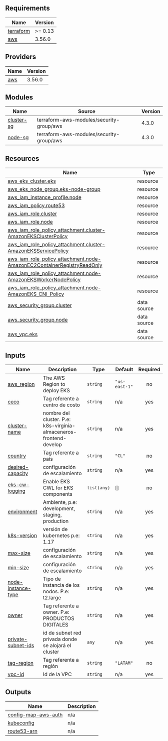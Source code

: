## Requirements

| Name | Version |
|------|---------|
| <a name="requirement_terraform"></a> [terraform](#requirement\_terraform) | >= 0.13 |
| <a name="requirement_aws"></a> [aws](#requirement\_aws) | 3.56.0 |

## Providers

| Name | Version |
|------|---------|
| <a name="provider_aws"></a> [aws](#provider\_aws) | 3.56.0 |

## Modules

| Name | Source | Version |
|------|--------|---------|
| <a name="module_cluster-sg"></a> [cluster-sg](#module\_cluster-sg) | terraform-aws-modules/security-group/aws | 4.3.0 |
| <a name="module_node-sg"></a> [node-sg](#module\_node-sg) | terraform-aws-modules/security-group/aws | 4.3.0 |

## Resources

| Name | Type |
|------|------|
| [aws_eks_cluster.eks](https://registry.terraform.io/providers/hashicorp/aws/3.56.0/docs/resources/eks_cluster) | resource |
| [aws_eks_node_group.eks-node-group](https://registry.terraform.io/providers/hashicorp/aws/3.56.0/docs/resources/eks_node_group) | resource |
| [aws_iam_instance_profile.node](https://registry.terraform.io/providers/hashicorp/aws/3.56.0/docs/resources/iam_instance_profile) | resource |
| [aws_iam_policy.route53](https://registry.terraform.io/providers/hashicorp/aws/3.56.0/docs/resources/iam_policy) | resource |
| [aws_iam_role.cluster](https://registry.terraform.io/providers/hashicorp/aws/3.56.0/docs/resources/iam_role) | resource |
| [aws_iam_role.node](https://registry.terraform.io/providers/hashicorp/aws/3.56.0/docs/resources/iam_role) | resource |
| [aws_iam_role_policy_attachment.cluster-AmazonEKSClusterPolicy](https://registry.terraform.io/providers/hashicorp/aws/3.56.0/docs/resources/iam_role_policy_attachment) | resource |
| [aws_iam_role_policy_attachment.cluster-AmazonEKSServicePolicy](https://registry.terraform.io/providers/hashicorp/aws/3.56.0/docs/resources/iam_role_policy_attachment) | resource |
| [aws_iam_role_policy_attachment.node-AmazonEC2ContainerRegistryReadOnly](https://registry.terraform.io/providers/hashicorp/aws/3.56.0/docs/resources/iam_role_policy_attachment) | resource |
| [aws_iam_role_policy_attachment.node-AmazonEKSWorkerNodePolicy](https://registry.terraform.io/providers/hashicorp/aws/3.56.0/docs/resources/iam_role_policy_attachment) | resource |
| [aws_iam_role_policy_attachment.node-AmazonEKS_CNI_Policy](https://registry.terraform.io/providers/hashicorp/aws/3.56.0/docs/resources/iam_role_policy_attachment) | resource |
| [aws_security_group.cluster](https://registry.terraform.io/providers/hashicorp/aws/3.56.0/docs/data-sources/security_group) | data source |
| [aws_security_group.node](https://registry.terraform.io/providers/hashicorp/aws/3.56.0/docs/data-sources/security_group) | data source |
| [aws_vpc.eks](https://registry.terraform.io/providers/hashicorp/aws/3.56.0/docs/data-sources/vpc) | data source |

## Inputs

| Name | Description | Type | Default | Required |
|------|-------------|------|---------|:--------:|
| <a name="input_aws_region"></a> [aws\_region](#input\_aws\_region) | The AWS Region to deploy EKS | `string` | `"us-east-1"` | no |
| <a name="input_ceco"></a> [ceco](#input\_ceco) | Tag referente a centro de costo | `string` | n/a | yes |
| <a name="input_cluster-name"></a> [cluster-name](#input\_cluster-name) | nombre del cluster. P.e: k8s-virginia-almaceneros-frontend-develop | `string` | n/a | yes |
| <a name="input_country"></a> [country](#input\_country) | Tag referente a país | `string` | `"CL"` | no |
| <a name="input_desired-capacity"></a> [desired-capacity](#input\_desired-capacity) | configuración de escalamiento | `string` | n/a | yes |
| <a name="input_eks-cw-logging"></a> [eks-cw-logging](#input\_eks-cw-logging) | Enable EKS CWL for EKS components | `list(any)` | [] | no |
| <a name="input_environment"></a> [environment](#input\_environment) | Ambiente, p.e: development, staging, production | `string` | n/a | yes |
| <a name="input_k8s-version"></a> [k8s-version](#input\_k8s-version) | versión de kubernetes p.e: 1.17 | `string` | n/a | yes |
| <a name="input_max-size"></a> [max-size](#input\_max-size) | configuración de escalamiento | `string` | n/a | yes |
| <a name="input_min-size"></a> [min-size](#input\_min-size) | configuración de escalamiento | `string` | n/a | yes |
| <a name="input_node-instance-type"></a> [node-instance-type](#input\_node-instance-type) | Tipo de instancia de los nodos. P.e: t2.large | `string` | n/a | yes |
| <a name="input_owner"></a> [owner](#input\_owner) | Tag referente a owner. P.e: PRODUCTOS DIGITALES | `string` | n/a | yes |
| <a name="input_private-subnet-ids"></a> [private-subnet-ids](#input\_private-subnet-ids) | id de subnet red privada donde se alojará el cluster | `any` | n/a | yes |
| <a name="input_tag-region"></a> [tag-region](#input\_tag-region) | Tag referente a región | `string` | `"LATAM"` | no |
| <a name="input_vpc-id"></a> [vpc-id](#input\_vpc-id) | Id de la VPC | `string` | n/a | yes |

## Outputs

| Name | Description |
|------|-------------|
| <a name="output_config-map-aws-auth"></a> [config-map-aws-auth](#output\_config-map-aws-auth) | n/a |
| <a name="output_kubeconfig"></a> [kubeconfig](#output\_kubeconfig) | n/a |
| <a name="output_route53-arn"></a> [route53-arn](#output\_route53-arn) | n/a |
